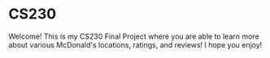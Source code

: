 # CS230
Welcome! This is my CS230 Final Project where you are able to learn more about various McDonald's locations, ratings, and reviews! I hope you enjoy!
